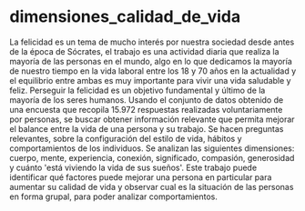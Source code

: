 # dimensiones_calidad_de_vida

La felicidad es un tema de mucho interés por nuestra sociedad desde antes de la época de Sócrates, el trabajo es una actividad diaria que realiza la mayoría de las personas en
el mundo, algo en lo que dedicamos la mayoría de nuestro tiempo en la vida laboral entre los 18 y 70 años en la actualidad y el equilibrio entre ambas es muy importante para vivir una vida saludable y feliz. Perseguir la felicidad es un objetivo fundamental y último de la mayoría de los seres humanos.
Usando el conjunto de datos obtenido de una encuesta que recopila 15.972 respuestas realizadas voluntariamente por personas, se buscar obtener información relevante que permita
mejorar el balance entre la vida de una persona y su trabajo. Se hacen preguntas relevantes, sobre la configuración del estilo de vida, hábitos y comportamientos de los individuos. Se analizan las siguientes dimensiones: cuerpo, mente, experiencia, conexión, significado, compasión, generosidad y cuánto 'está viviendo la vida de sus sueños'. Este trabajo puede identificar qué factores puede mejorar una persona en particular para aumentar su calidad de vida y observar cual es la situación de las personas en forma
grupal, para poder analizar comportamientos.
